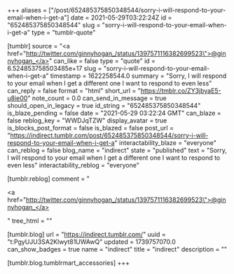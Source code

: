 +++
aliases = ["/post/652485375850348544/sorry-i-will-respond-to-your-email-when-i-get-a"]
date = 2021-05-29T03:22:24Z
id = "652485375850348544"
slug = "sorry-i-will-respond-to-your-email-when-i-get-a"
type = "tumblr-quote"

[tumblr]
source = "<a href=\"http://twitter.com/ginnyhogan_/status/1397571116382699523\">@ginnyhogan_</a>"
can_like = false
type = "quote"
id = 6.524853758503485e+17
slug = "sorry-i-will-respond-to-your-email-when-i-get-a"
timestamp = 1622258544.0
summary = "Sorry, I will respond to your email when I get a different one I want to respond to even less"
can_reply = false
format = "html"
short_url = "https://tmblr.co/ZY3jbyaE5-u8ie00"
note_count = 0.0
can_send_in_message = true
should_open_in_legacy = true
id_string = "652485375850348544"
is_blaze_pending = false
date = "2021-05-29 03:22:24 GMT"
can_blaze = false
reblog_key = "WWDJqTZW"
display_avatar = true
is_blocks_post_format = false
is_blazed = false
post_url = "https://indirect.tumblr.com/post/652485375850348544/sorry-i-will-respond-to-your-email-when-i-get-a"
interactability_blaze = "everyone"
can_reblog = false
blog_name = "indirect"
state = "published"
text = "Sorry, I will respond to your email when I get a different one I want to respond to even less"
interactability_reblog = "everyone"

[tumblr.reblog]
comment = "<p><a href=\"http://twitter.com/ginnyhogan_/status/1397571116382699523\">@ginnyhogan_</a></p>"
tree_html = ""

[tumblr.blog]
url = "https://indirect.tumblr.com/"
uuid = "t:PgyUJU3SA2Klwyt81UWAwQ"
updated = 1739757070.0
can_show_badges = true
name = "indirect"
title = "indirect"
description = ""

[tumblr.blog.tumblrmart_accessories]
+++
